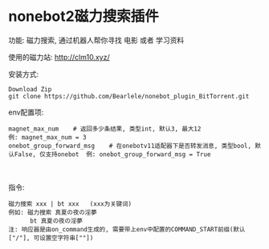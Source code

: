 # nonebot2磁力搜索插件

功能: 磁力搜索, 通过机器人帮你寻找 电影 或者 学习资料

使用的磁力站: http://clm10.xyz/

安装方式:
    
    Download Zip
    git clone https://github.com/Bearlele/nonebot_plugin_BitTorrent.git

env配置项:

    magnet_max_num    # 返回多少条结果, 类型int, 默认3, 最大12               例: magnet_max_num = 3
    onebot_group_forward_msg    # 在onebotv11适配器下是否转发消息, 类型bool, 默认False, 仅支持onebot  例: onebot_group_forward_msg = True


​    
​    
指令:

    磁力搜索 xxx | bt xxx   (xxx为关键词)
    例如: 磁力搜索 真夏の夜の淫夢
          bt 真夏の夜の淫夢
    注: 响应器是由on_command生成的, 需要带上env中配置的COMMAND_START前缀(默认["/"], 可设置空字符串[""])

